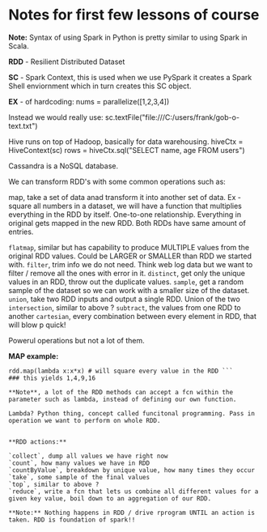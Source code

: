 # Notes for first few lessons of course
**Note:** Syntax of using Spark in Python is pretty similar to using Spark in Scala.

**RDD** - Resilient Distributed Dataset

**SC** - Spark Context, this is used when we use PySpark it creates a Spark Shell enviornment which in turn creates this SC object. 

**EX** - of hardcoding:
nums = parallelize([1,2,3,4])

Instead we would really use:
sc.textFile("file:///C:/users/frank/gob-o-text.txt")

Hive runs on top of Hadoop, basically for data warehousing. 
hiveCtx = HiveContext(sc) rows = hiveCtx.sql("SELECT name, age FROM users")

Cassandra is a NoSQL database.


We can transform RDD's with some common operations such as: 

map, take a set of data anad transform it into another set of data. Ex - square all numbers in a dataset, we will have a function that multiplies everything in the RDD by itself. One-to-one relationship. Everything in original gets mapped in the new RDD. Both RDDs have same amount of entries.

```flatmap```, similar but has capability to produce MULTIPLE values from the original RDD values. Could be LARGER or SMALLER than RDD we started with. 
``filter``, trim info we do not need. Think web log data but we want to filter / remove all the ones with error in it.
`distinct`, get only the unique values in an RDD, throw out the duplicate values.
`sample`, get a random sample of the dataset so we can work with a smaller size of the dataset. 
`union`, take two RDD inputs and output a single RDD. Union of the two
`intersection`, similar to above ?
`subtract`, the values from one RDD to another
`cartesian`, every combination between every element in RDD, that will blow p quick!

Powerul operations but not a lot of them.


**MAP example:**
```rdd = sc.parallelize([1,2,3,4])
rdd.map(lambda x:x*x) # will square every value in the RDD ```
### this yields 1,4,9,16

**Note**, a lot of the RDD methods can accept a fcn within the parameter such as lambda, instead of defining our own function.

Lambda? Python thing, concept called funcitonal programming. Pass in operation we want to perform on whole RDD. 


**RDD actions:**

`collect`, dump all values we have right now
`count`, how many values we have in RDD
`countByValue`, breakdown by unique value, how many times they occur
`take`, some sample of the final values
`top`, similar to above ?
`reduce`, write a fcn that lets us combine all different values for a given key value, boil down to an aggregation of our RDD. 

**Note:** Nothing happens in RDD / drive rprogram UNTIL an action is taken. RDD is foundation of spark!!